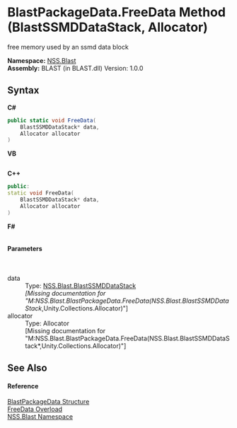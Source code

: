 # BlastPackageData.FreeData Method (BlastSSMDDataStack, Allocator)
 

free memory used by an ssmd data block

**Namespace:**&nbsp;<a href="88b55311-4a89-0894-e27a-e157e443c7f7">NSS.Blast</a><br />**Assembly:**&nbsp;BLAST (in BLAST.dll) Version: 1.0.0

## Syntax

**C#**<br />
``` C#
public static void FreeData(
	BlastSSMDDataStack* data,
	Allocator allocator
)
```

**VB**<br />
``` VB

```

**C++**<br />
``` C++
public:
static void FreeData(
	BlastSSMDDataStack* data, 
	Allocator allocator
)
```

**F#**<br />
``` F#

```


#### Parameters
&nbsp;<dl><dt>data</dt><dd>Type: <a href="0f4f1f7f-e862-bea9-18e1-be0225e19ae1">NSS.Blast.BlastSSMDDataStack</a>*<br />\[Missing <param name="data"/> documentation for "M:NSS.Blast.BlastPackageData.FreeData(NSS.Blast.BlastSSMDDataStack*,Unity.Collections.Allocator)"\]</dd><dt>allocator</dt><dd>Type: Allocator<br />\[Missing <param name="allocator"/> documentation for "M:NSS.Blast.BlastPackageData.FreeData(NSS.Blast.BlastSSMDDataStack*,Unity.Collections.Allocator)"\]</dd></dl>

## See Also


#### Reference
<a href="08d36c75-b5dc-8eaf-5936-daa952653fa2">BlastPackageData Structure</a><br /><a href="eed07fff-54f4-e569-da2c-a752828853a4">FreeData Overload</a><br /><a href="88b55311-4a89-0894-e27a-e157e443c7f7">NSS.Blast Namespace</a><br />